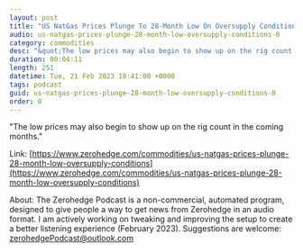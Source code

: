 ```yaml
---
layout: post
title: "US NatGas Prices Plunge To 28-Month Low On Oversupply Conditions "
audio: us-natgas-prices-plunge-28-month-low-oversupply-conditions-0
category: commodities
desc: "&quot;The low prices may also begin to show up on the rig count in the coming months.&quot; "
duration: 00:04:11
length: 251
datetime: Tue, 21 Feb 2023 18:41:00 +0000
tags: podcast
guid: us-natgas-prices-plunge-28-month-low-oversupply-conditions-0
order: 0
---
```

&quot;The low prices may also begin to show up on the rig count in the coming months.&quot; 

Link: [https://www.zerohedge.com/commodities/us-natgas-prices-plunge-28-month-low-oversupply-conditions](https://www.zerohedge.com/commodities/us-natgas-prices-plunge-28-month-low-oversupply-conditions)

About: The Zerohedge Podcast is a non-commercial, automated program, designed to give people a way to get news from Zerohedge in an audio format.  I am actively working on tweaking and improving the setup to create a better listening experience (February 2023).  Suggestions are welcome: [zerohedgePodcast@outlook.com](mailto:zerohedgePodcast@outlook.com)